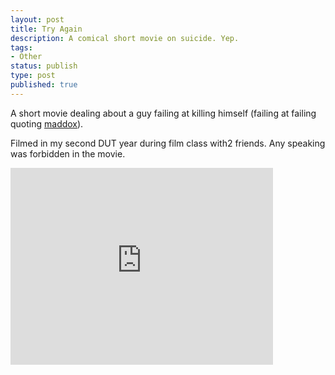 ```yaml
---
layout: post
title: Try Again
description: A comical short movie on suicide. Yep.
tags:
- Other
status: publish
type: post
published: true
---
```

A short movie dealing about a guy failing at killing himself (failing at failing quoting [maddox](http://www.thebestpageintheuniverse.net/c.cgi?u=manly_suicide)).

Filmed in my second DUT year during film class with2 friends. Any speaking was forbidden in the movie.

<iframe src="http://www.youtube.com/embed/pViPVMz5dNI" frameborder="0" width="420" height="315"> </iframe>